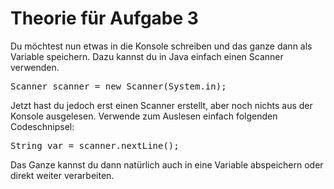 # Theorie für Aufgabe 3

Du möchtest nun etwas in die Konsole schreiben und das ganze dann als Variable speichern. Dazu kannst du in Java einfach einen Scanner verwenden.
<pre>
Scanner scanner = new Scanner(System.in);
</pre>
Jetzt hast du jedoch erst einen Scanner erstellt, aber noch nichts aus der Konsole ausgelesen. Verwende zum Auslesen einfach folgenden Codeschnipsel:
<pre>
String var = scanner.nextLine();
</pre>
Das Ganze kannst du dann natürlich auch in eine Variable abspeichern oder direkt weiter verarbeiten.
